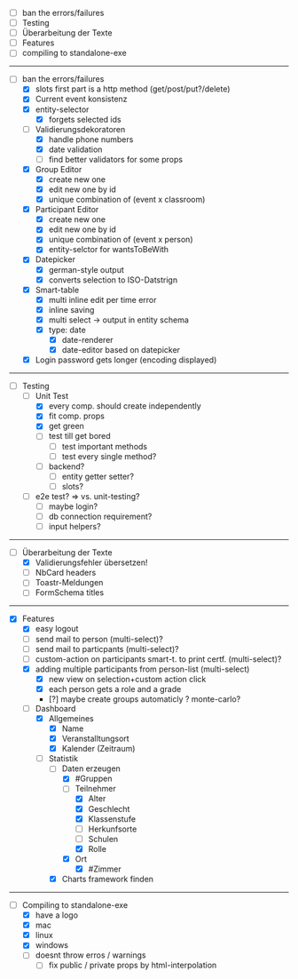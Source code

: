 - [ ] ban the errors/failures
- [ ] Testing
- [ ] Überarbeitung der Texte
- [ ] Features
- [ ] compiling to standalone-exe
----------------------------------

- [ ] ban the errors/failures
    - [x] slots first part is a http method (get/post/put?/delete)
    - [x] Current event konsistenz
    - [x] entity-selector
        - [x] forgets selected ids
    - [ ] Validierungsdekoratoren
        - [x] handle phone numbers
        - [x] date validation
        - [ ] find better validators for some props
    - [x] Group Editor
        - [x] create new one
        - [x] edit new one by id
        - [x] unique combination of (event x classroom)
    - [x] Participant Editor
        - [x] create new one
        - [x] edit new one by id
        - [x] unique combination of (event x person)
        - [x] entity-selctor for wantsToBeWith
    - [x] Datepicker
        - [x] german-style output
        - [x] converts selection to ISO-Datstrign
    - [x] Smart-table
        - [x] multi inline edit per time error
        - [x] inline saving
        - [x] multi select -> output in entity schema
        - [x] type: date 
            - [x] date-renderer
            - [x] date-editor based on datepicker
    - [x] Login password gets longer (encoding displayed)

----------------------------------
- [ ] Testing
    - [ ] Unit Test
        - [x] every comp. should create independently
        - [x] fit comp. props
        - [x] get green
        - [ ] test till get bored
            - [ ] test important methods
            - [ ] test every single method?
        - [ ] backend?
            - [ ] entity getter setter?
            - [ ] slots?
    - [ ] e2e test? => vs. unit-testing?
        - [ ] maybe login?
        - [ ] db connection requirement?
        - [ ] input helpers?

----------------------------------
- [ ] Überarbeitung der Texte
    - [x] Validierungsfehler übersetzen!
    - [ ] NbCard headers
    - [ ] Toastr-Meldungen
    - [ ] FormSchema titles

----------------------------------
- [x] Features
    - [x] easy logout
    - [ ] send mail to person (multi-select)?
    - [ ] send mail to particpants (multi-select)?
    - [ ] custom-action on participants smart-t. to print certf. (multi-select)?
    - [x] adding multiple participants from person-list (multi-select)
        - [x] new view on selection+custom action click
        - [x] each person gets a role and a grade
        - [?] maybe create groups automaticly ? monte-carlo?    
    - [ ] Dashboard
        - [x] Allgemeines
            - [x] Name
            - [x] Veranstalltungsort
            - [x] Kalender (Zeitraum)
        - [ ] Statistik
          - [ ] Daten erzeugen
              - [x] #Gruppen
              - [ ] Teilnehmer
                  - [x] Alter
                  - [x] Geschlecht
                  - [x] Klassenstufe
                  - [ ] Herkunfsorte
                  - [ ] Schulen
                  - [x] Rolle 
              - [x] Ort
                  - [x] #Zimmer
          - [x] Charts framework finden

----------------------------------
- [ ] Compiling to standalone-exe
    - [x] have a logo
    - [x] mac
    - [x] linux
    - [x] windows
    - [ ] doesnt throw erros / warnings
        - [ ] fix public / private props by html-interpolation
